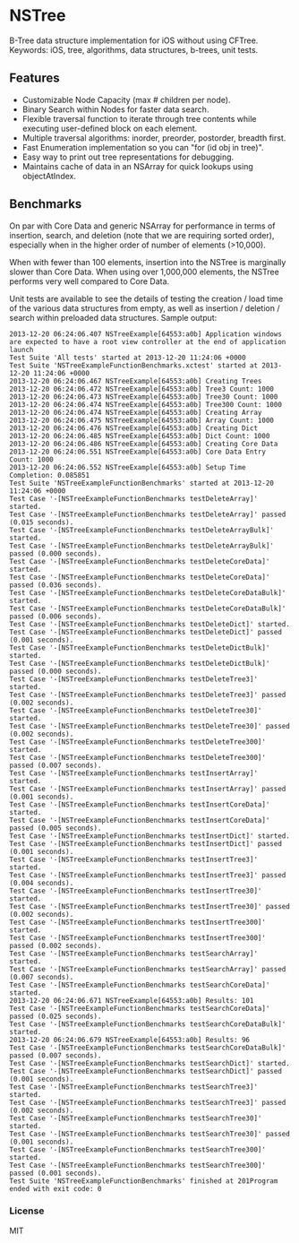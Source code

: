 NSTree
======

B-Tree data structure implementation for iOS without using CFTree. 
Keywords: iOS, tree, algorithms, data structures, b-trees, unit tests.

## Features
 - Customizable Node Capacity (max # children per node).
 - Binary Search within Nodes for faster data search.
 - Flexible traversal function to iterate through tree contents while executing
   user-defined block on each element.
 - Multiple traversal algorithms: inorder, preorder, postorder, breadth first.
 - Fast Enumeration implementation so you can "for (id obj in tree)".
 - Easy way to print out tree representations for debugging.
 - Maintains cache of data in an NSArray for quick lookups using objectAtIndex.

## Benchmarks
On par with Core Data and generic NSArray for performance in terms of insertion,
search, and deletion (note that we are requiring sorted order), especially when
in the higher order of number of elements (>10,000). 

When with fewer than 100 elements, insertion into the NSTree is marginally slower 
than Core Data. When using over 1,000,000 elements, the NSTree performs very well 
compared to Core Data. 

Unit tests are available to see the details of testing the creation / load time
of the various data structures from empty, as well as insertion / deletion
/ search within preloaded data structures. Sample output:

	2013-12-20 06:24:06.407 NSTreeExample[64553:a0b] Application windows are expected to have a root view controller at the end of application launch
	Test Suite 'All tests' started at 2013-12-20 11:24:06 +0000
	Test Suite 'NSTreeExampleFunctionBenchmarks.xctest' started at 2013-12-20 11:24:06 +0000
	2013-12-20 06:24:06.467 NSTreeExample[64553:a0b] Creating Trees
	2013-12-20 06:24:06.472 NSTreeExample[64553:a0b] Tree3 Count: 1000
	2013-12-20 06:24:06.473 NSTreeExample[64553:a0b] Tree30 Count: 1000
	2013-12-20 06:24:06.474 NSTreeExample[64553:a0b] Tree300 Count: 1000
	2013-12-20 06:24:06.474 NSTreeExample[64553:a0b] Creating Array
	2013-12-20 06:24:06.475 NSTreeExample[64553:a0b] Array Count: 1000
	2013-12-20 06:24:06.476 NSTreeExample[64553:a0b] Creating Dict
	2013-12-20 06:24:06.485 NSTreeExample[64553:a0b] Dict Count: 1000
	2013-12-20 06:24:06.486 NSTreeExample[64553:a0b] Creating Core Data
	2013-12-20 06:24:06.551 NSTreeExample[64553:a0b] Core Data Entry Count: 1000
	2013-12-20 06:24:06.552 NSTreeExample[64553:a0b] Setup Time Completion: 0.085851
	Test Suite 'NSTreeExampleFunctionBenchmarks' started at 2013-12-20 11:24:06 +0000
	Test Case '-[NSTreeExampleFunctionBenchmarks testDeleteArray]' started.
	Test Case '-[NSTreeExampleFunctionBenchmarks testDeleteArray]' passed (0.015 seconds).
	Test Case '-[NSTreeExampleFunctionBenchmarks testDeleteArrayBulk]' started.
	Test Case '-[NSTreeExampleFunctionBenchmarks testDeleteArrayBulk]' passed (0.000 seconds).
	Test Case '-[NSTreeExampleFunctionBenchmarks testDeleteCoreData]' started.
	Test Case '-[NSTreeExampleFunctionBenchmarks testDeleteCoreData]' passed (0.036 seconds).
	Test Case '-[NSTreeExampleFunctionBenchmarks testDeleteCoreDataBulk]' started.
	Test Case '-[NSTreeExampleFunctionBenchmarks testDeleteCoreDataBulk]' passed (0.006 seconds).
	Test Case '-[NSTreeExampleFunctionBenchmarks testDeleteDict]' started.
	Test Case '-[NSTreeExampleFunctionBenchmarks testDeleteDict]' passed (0.001 seconds).
	Test Case '-[NSTreeExampleFunctionBenchmarks testDeleteDictBulk]' started.
	Test Case '-[NSTreeExampleFunctionBenchmarks testDeleteDictBulk]' passed (0.000 seconds).
	Test Case '-[NSTreeExampleFunctionBenchmarks testDeleteTree3]' started.
	Test Case '-[NSTreeExampleFunctionBenchmarks testDeleteTree3]' passed (0.002 seconds).
	Test Case '-[NSTreeExampleFunctionBenchmarks testDeleteTree30]' started.
	Test Case '-[NSTreeExampleFunctionBenchmarks testDeleteTree30]' passed (0.002 seconds).
	Test Case '-[NSTreeExampleFunctionBenchmarks testDeleteTree300]' started.
	Test Case '-[NSTreeExampleFunctionBenchmarks testDeleteTree300]' passed (0.007 seconds).
	Test Case '-[NSTreeExampleFunctionBenchmarks testInsertArray]' started.
	Test Case '-[NSTreeExampleFunctionBenchmarks testInsertArray]' passed (0.001 seconds).
	Test Case '-[NSTreeExampleFunctionBenchmarks testInsertCoreData]' started.
	Test Case '-[NSTreeExampleFunctionBenchmarks testInsertCoreData]' passed (0.005 seconds).
	Test Case '-[NSTreeExampleFunctionBenchmarks testInsertDict]' started.
	Test Case '-[NSTreeExampleFunctionBenchmarks testInsertDict]' passed (0.001 seconds).
	Test Case '-[NSTreeExampleFunctionBenchmarks testInsertTree3]' started.
	Test Case '-[NSTreeExampleFunctionBenchmarks testInsertTree3]' passed (0.004 seconds).
	Test Case '-[NSTreeExampleFunctionBenchmarks testInsertTree30]' started.
	Test Case '-[NSTreeExampleFunctionBenchmarks testInsertTree30]' passed (0.002 seconds).
	Test Case '-[NSTreeExampleFunctionBenchmarks testInsertTree300]' started.
	Test Case '-[NSTreeExampleFunctionBenchmarks testInsertTree300]' passed (0.002 seconds).
	Test Case '-[NSTreeExampleFunctionBenchmarks testSearchArray]' started.
	Test Case '-[NSTreeExampleFunctionBenchmarks testSearchArray]' passed (0.007 seconds).
	Test Case '-[NSTreeExampleFunctionBenchmarks testSearchCoreData]' started.
	2013-12-20 06:24:06.671 NSTreeExample[64553:a0b] Results: 101
	Test Case '-[NSTreeExampleFunctionBenchmarks testSearchCoreData]' passed (0.025 seconds).
	Test Case '-[NSTreeExampleFunctionBenchmarks testSearchCoreDataBulk]' started.
	2013-12-20 06:24:06.679 NSTreeExample[64553:a0b] Results: 96
	Test Case '-[NSTreeExampleFunctionBenchmarks testSearchCoreDataBulk]' passed (0.007 seconds).
	Test Case '-[NSTreeExampleFunctionBenchmarks testSearchDict]' started.
	Test Case '-[NSTreeExampleFunctionBenchmarks testSearchDict]' passed (0.001 seconds).
	Test Case '-[NSTreeExampleFunctionBenchmarks testSearchTree3]' started.
	Test Case '-[NSTreeExampleFunctionBenchmarks testSearchTree3]' passed (0.002 seconds).
	Test Case '-[NSTreeExampleFunctionBenchmarks testSearchTree30]' started.
	Test Case '-[NSTreeExampleFunctionBenchmarks testSearchTree30]' passed (0.001 seconds).
	Test Case '-[NSTreeExampleFunctionBenchmarks testSearchTree300]' started.
	Test Case '-[NSTreeExampleFunctionBenchmarks testSearchTree300]' passed (0.001 seconds).
	Test Suite 'NSTreeExampleFunctionBenchmarks' finished at 201Program ended with exit code: 0

### License
MIT

